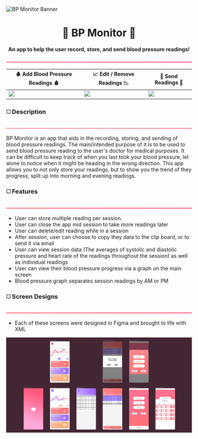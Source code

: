 ![BP Monitor Banner](https://github.com/Shinkyuuu/Blood-Pressure-App/blob/master/Repo%20Images/Repo%20Banner.png)

<h1 align="center">💖 BP Monitor 💖</h1>
<p align="center"><b>An app to help the user record, store, and send blood pressure readings!</b></p>

![Border](https://github.com/Shinkyuuu/Blood-Pressure-App/blob/master/Repo%20Images/Repo%20Border.png)

🩸 Add Blood Pressure Readings 🩸 | 📈 Edit / Remove Readings 📉 | 💌 Send Readings 💌
------------ | ------------- | -------------
<img src="http://g.recordit.co/jaszAL5Jj4.gif" width=450> | <img src="http://g.recordit.co/bEhNTEN443.gif" width=460> | <img src="http://g.recordit.co/DPTFreNk7P.gif" width=450>

<h3>◻️ Description</h3>

![Border](https://github.com/Shinkyuuu/Blood-Pressure-App/blob/master/Repo%20Images/Repo%20Border.png)

BP Monitor is an app that aids in the recording, storing, and sending of blood pressure readings. The main/intended purpose of it is to be used to send blood pressure reading to the user's doctor for medical purposes. It can be difficult to keep track of when you last took your blood pressure, let alone to notice when it might be heading in the wrong direction. This app allows you to not only store your readings, but to show you the trend of they progress, split up into morning and evening readings. 

<h3>◻️ Features</h3>

![Border](https://github.com/Shinkyuuu/Blood-Pressure-App/blob/master/Repo%20Images/Repo%20Border.png)

* User can store multiple reading per session.
* User can close the app mid session to take more readings later
* User can delete/edit reading while in a session
* After session, user can choose to copy they data to the clip board, or to send it via email
* User can view session data (The averages of systolic and diastolic pressure and heart rate of the readings throughout the session) as well as individual readings
* User can view their blood pressure progress via a graph on the main screen
* Blood pressure graph separates session readings by AM or PM

<h3>◻️ Screen Designs</h3>

![Border](https://github.com/Shinkyuuu/Blood-Pressure-App/blob/master/Repo%20Images/Repo%20Border.png)

* Each of these screens were designed in Figma and brought to life with XML

![Image of every screen](https://github.com/Shinkyuuu/Blood-Pressure-App/blob/master/Repo%20Images/Repo%20Screen%20Image.PNG)
